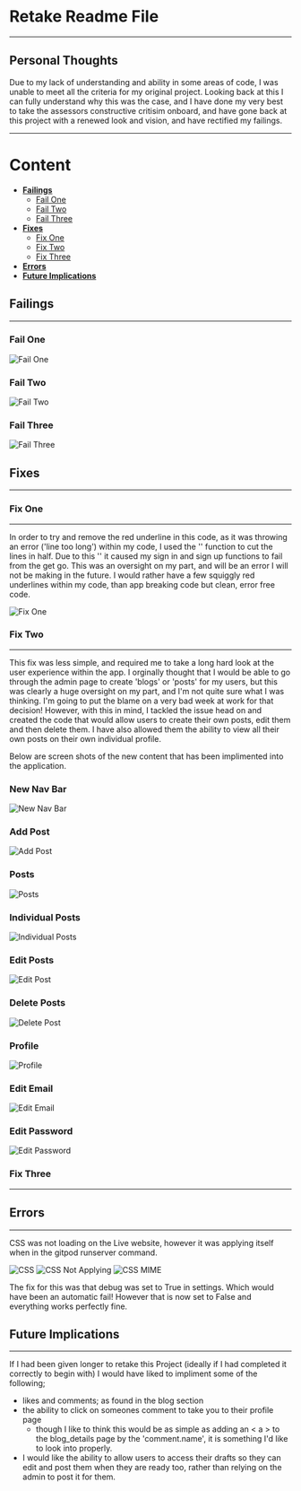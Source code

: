 # **Retake Readme File**

***
## Personal Thoughts
Due to my lack of understanding and ability in some areas of code, I was unable to meet all the criteria for my original project. Looking back at this I can fully understand why this was the case, and I have done my very best to take the assessors constructive critisim onboard, and have gone back at this project with a renewed look and vision, and have rectified my failings.
***
# Content

- **[Failings](#failings)**
    - [Fail One](#fail-one)
    - [Fail Two](#fail-two)
    - [Fail Three](#fail-three)
- **[Fixes](#fixes)**
    - [Fix One](#fix-one)
    - [Fix Two](#fix-two)
    - [Fix Three](#fix-three)
- **[Errors](#errors)**
- **[Future Implications](#future-implications)**

## **Failings**
***
### Fail One
![Fail One](readme-content/retake/10.%20Fail%20One%20-%20Assessor.png)

### Fail Two
![Fail Two](readme-content/retake/11.%20Fail%20Two%20-%20Assessor.png)

### Fail Three
![Fail Three](readme-content/retake/12.%20Fail%20Three%20-%20Assessor.png)

## **Fixes**
***
### **Fix One**
***
In order to try and remove the red underline in this code, as it was throwing an error ('line too long') within my code, I used the '\' function to cut the lines in half. Due to this '\' it caused my sign in and sign up functions to fail from the get go. This was an oversight on my part, and will be an error I will not be making in the future. I would rather have a few squiggly red underlines within my code, than app breaking code but clean, error free code.

![Fix One](readme-content/retake/10.%20Fail%20One%20-%20Reason.png)


### **Fix Two**
***
This fix was less simple, and required me to take a long hard look at the user experience within the app. I orginally thought that I would be able to go through the admin page to create 'blogs' or 'posts' for my users, but this was clearly a huge oversight on my part, and I'm not quite sure what I was thinking. I'm going to put the blame on a very bad week at work for that decision! However, with this in mind, I tackled the issue head on and created the code that would allow users to create their own posts, edit them and then delete them. I have also allowed them the ability to view all their own posts on their own individual profile.

Below are screen shots of the new content that has been implimented into the application.

### New Nav Bar
![New Nav Bar](readme-content/retake/1.%20New%20Nav%20Bar.png)

### Add Post
![Add Post](readme-content/retake/2.%20Add%20Post.png)

### Posts
![Posts](readme-content/retake/3.%20Posts.png)

### Individual Posts
![Individual Posts](readme-content/retake/4.%20Individual%20Post.png)

### Edit Posts
![Edit Post](readme-content/retake/5.%20Edit%20Post.png)

### Delete Posts
![Delete Post](readme-content/retake/6.%20Delete%20Post.png)

### Profile
![Profile](readme-content/retake/7.%20Profile.png)

### Edit Email
![Edit Email](readme-content/retake/8.%20Edit%20Email.png)

### Edit Password
![Edit Password](readme-content/retake/9.%20Edit%20Password.png)

### **Fix Three**

***

## **Errors**

***
CSS was not loading on the Live website, however it was applying itself when in the gitpod runserver command.

![CSS](readme-content/retake/01%20-%20CSS%20not%20applying.png)
![CSS Not Applying](readme-content/retake/02%20-%20CSS%20not%20applying%2C%20but%20works%20in%20github.png)
![CSS MIME](readme-content/retake/03%20-%20CSS%20not%20applying%2C%20MIME.png)

The fix for this was that debug was set to True in settings. Which would have been an automatic fail! However that is now set to False and everything works perfectly fine.

## **Future Implications**

***
If I had been given longer to retake this Project (ideally if I had completed it correctly to begin with) I would have liked to impliment some of the following;
    
- likes and comments; as found in the blog section
- the ability to click on someones comment to take you to their profile page
    - though I like to think this would be as simple as adding an < a > to the blog_details page by the 'comment.name', it is something I'd like to look into properly.
- I would like the ability to allow users to access their drafts so they can edit and post them when they are ready too, rather than relying on the admin to post it for them.